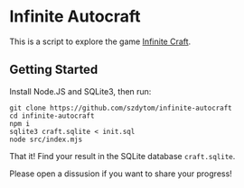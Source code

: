 # Infinite Autocraft

This is a script to explore the game [Infinite Craft](https://neal.fun/infinite-craft/).

## Getting Started

Install Node.JS and SQLite3, then run:

```
git clone https://github.com/szdytom/infinite-autocraft
cd infinite-autocraft
npm i
sqlite3 craft.sqlite < init.sql
node src/index.mjs
```

That it! Find your result in the SQLite database `craft.sqlite`.

Please open a dissusion if you want to share your progress!
